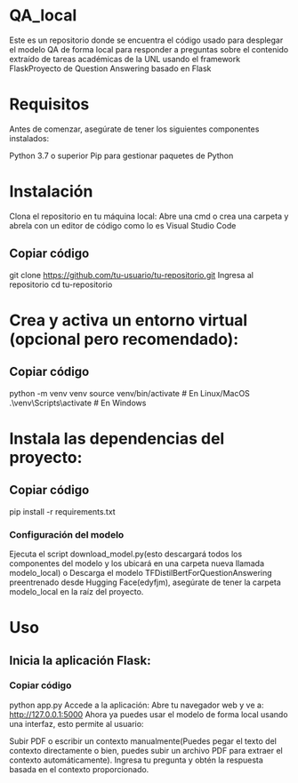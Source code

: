 # QA_local
Este es un repositorio donde se encuentra el código usado para desplegar el modelo QA de forma local para responder a preguntas sobre el contenido extraído de tareas académicas de la UNL usando el framework FlaskProyecto de Question Answering basado en Flask

# Requisitos
Antes de comenzar, asegúrate de tener los siguientes componentes instalados:

Python 3.7 o superior
Pip para gestionar paquetes de Python

# Instalación
Clona el repositorio en tu máquina local:
Abre una cmd o crea una carpeta y abrela con un editor de código como lo es Visual Studio Code
## Copiar código
git clone https://github.com/tu-usuario/tu-repositorio.git
Ingresa al repositorio 
cd tu-repositorio

# Crea y activa un entorno virtual (opcional pero recomendado):
## Copiar código
python -m venv venv
source venv/bin/activate  # En Linux/MacOS
.\venv\Scripts\activate   # En Windows

# Instala las dependencias del proyecto:
## Copiar código
pip install -r requirements.txt
### Configuración del modelo
Ejecuta el script download_model.py(esto descargará todos los componentes del modelo y los ubicará en una carpeta nueva llamada modelo_local)
o 
Descarga el modelo TFDistilBertForQuestionAnswering preentrenado desde Hugging Face(edyfjm), asegúrate de tener la carpeta modelo_local en la raíz del proyecto.

# Uso
## Inicia la aplicación Flask:
### Copiar código
python app.py
Accede a la aplicación:
Abre tu navegador web y ve a:
http://127.0.0.1:5000
Ahora ya puedes usar el modelo de forma local usando una interfaz, esto permite al usuario:

Subir PDF o escribir un contexto manualmente(Puedes pegar el texto del contexto directamente o bien, puedes subir un archivo PDF para extraer el contexto automáticamente).
Ingresa tu pregunta y obtén la respuesta basada en el contexto proporcionado.

